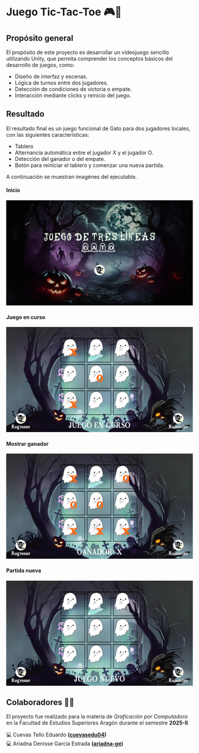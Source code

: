 # Juego Tic-Tac-Toe 🎮🐾

## Propósito general

El propósito de este proyecto es desarrollar un videojuego sencillo utilizando Unity, que permita comprender los conceptos básicos del desarrollo de juegos, como:

- Diseño de interfaz y escenas.
- Lógica de turnos entre dos jugadores.
- Detección de condiciones de victoria o empate.
- Interacción mediante clicks y reinicio del juego.

## Resultado

El resultado final es un juego funcional de Gato para dos jugadores locales, con las siguientes características:

- Tablero
- Alternancia automática entre el jugador X y el jugador O.
- Detección del ganador o del empate.
- Botón para reiniciar el tablero y comenzar una nueva partida.

A continuación se muestran imagénes del ejecutable.

#### Inicio
![Pantalla de Inicio](inicio.png)

#### Juego en curso
![Pantalla de Juego](juego.png)

#### Mostrar ganador
![Pantalla de Ganador](ganador.png)

#### Partida nueva
![Pantalla de nuevo juego](partida.png)

## Colaboradores ✍🏼
El proyecto fue realizado para la materia de *Graficación por Computadora* en la Facultad de Estudios Superiores Aragón durante el semestre **2025-II**.

💻 Cuevas Tello Eduardo **([cuevasedu04](https://github.com/cuevasedu04))**  
💻 Ariadna Denisse García Estrada **([ariadna-ge](https://github.com/ariadna-ge))**  
